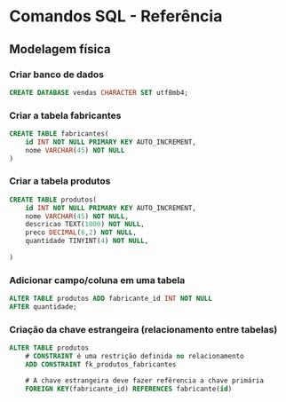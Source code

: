 # Comandos SQL - Referência
 <!--_________________________________________________________________  -->
## Modelagem física

### Criar banco de dados
```sql
CREATE DATABASE vendas CHARACTER SET utf8mb4;
```
<!-- ____________________________________________________________________ -->
### Criar a tabela fabricantes

```sql
CREATE TABLE fabricantes(
    id INT NOT NULL PRIMARY KEY AUTO_INCREMENT,
    nome VARCHAR(45) NOT NULL
)

```
<!-- __________________________________________________________________ -->
### Criar a tabela produtos

```sql
CREATE TABLE produtos(
    id INT NOT NULL PRIMARY KEY AUTO_INCREMENT,
    nome VARCHAR(45) NOT NULL,
    descricao TEXT(1000) NOT NULL,
    preco DECIMAL(6,2) NOT NULL,
    quantidade TINYINT(4) NOT NULL,
    
)

```
<!-- __________________________________________________________________ -->
### Adicionar campo/coluna em uma tabela 

```sql
ALTER TABLE produtos ADD fabricante_id INT NOT NULL
AFTER quantidade;

```

<!-- __________________________________________________________________ -->
### Criação da chave estrangeira (relacionamento entre tabelas)

```sql
ALTER TABLE produtos
    # CONSTRAINT é uma restrição definida no relacionamento
    ADD CONSTRAINT fk_produtos_fabricantes 

    # A chave estrangeira deve fazer refêrencia a chave primária  
    FOREIGN KEY(fabricante_id) REFERENCES fabricante(id)

```
<!-- _________________________________________________________________________ -->